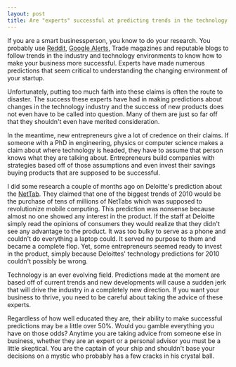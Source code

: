 ```yaml
---
layout: post
title: Are "experts" successful at predicting trends in the technology industry?
---
```


If you are a smart businessperson, you know to do your research. You probably use <a href="http://www.reddit.com/">Reddit</a>, <a href="http://www.google.com/alerts">Google Alerts</a>, Trade magazines and reputable blogs to follow trends in the industry and technology environments to know how to make your business more successful. Experts have made numerous predictions that seem critical to understanding the changing environment of your startup.

Unfortunately, putting too much faith into these claims is often the route to disaster. The success these experts have had in making predictions about changes in the technology industry and the success of new products does not even have to be called into question. Many of them are just so far off that they shouldn't even have merited consideration.

In the meantime, new entrepreneurs give a lot of credence on their claims. If someone with a PhD in engineering, physics or computer science makes a claim about where technology is headed, they have to assume that person knows what they are talking about. Entrepreneurs build companies with strategies based off of those assumptions and even invest their savings buying products that are supposed to be successful.

I did some research a couple of months ago on Deloitte's prediction about the <a href="http://www.engineer-a-business.com/index.php/articles/66-technologytrends/233-nettab.html">NetTab</a>. They claimed that one of the biggest trends of 2010 would be the purchase of tens of millions of NetTabs which was supposed to revolutionize mobile computing. This prediction was nonsense because almost no one showed any interest in the product. If the staff at Deloitte simply read the opinions of consumers they would realize that they didn't see any advantage to the product. It was too bulky to serve as a phone and couldn't do everything a laptop could. It served no purpose to them and became a complete flop. Yet, some entrepreneurs seemed ready to invest in the product, simply because Deloittes' technology predictions for 2010 couldn't possibly be wrong.

Technology is an ever evolving field. Predictions made at the moment are based off of current trends and new developments will cause a sudden jerk that will drive the industry in a completely new direction. If you want your business to thrive, you need to be careful about taking the advice of these experts.

Regardless of how well educated they are, their ability to make successful predictions may be a little over 50%. Would you gamble everything you have on those odds? Anytime you are taking advice from someone else in business, whether they are an expert or a personal advisor you must be a little skeptical. You are the captain of your ship and shouldn't base your decisions on a mystic who probably has a few cracks in his crystal ball.
